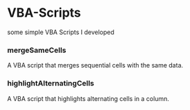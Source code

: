 # VBA-Scripts
some simple VBA Scripts I developed

### mergeSameCells
  A VBA script that merges sequential cells with the same data.

### highlightAlternatingCells
  A VBA script that highlights alternating cells in a column. 


